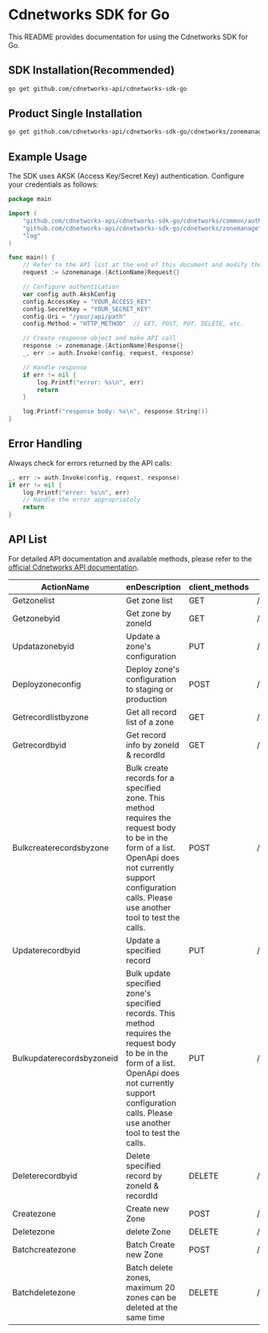 # Cdnetworks SDK for Go

This README provides documentation for using the Cdnetworks SDK for Go.

## SDK Installation(Recommended)

```bash
go get github.com/cdnetworks-api/cdnetworks-sdk-go
```

## Product Single Installation

```bash
go get github.com/cdnetworks-api/cdnetworks-sdk-go/cdnetworks/zonemanage
```

## Example Usage

The SDK uses AKSK (Access Key/Secret Key) authentication. Configure your credentials as follows:

```go
package main

import (
    "github.com/cdnetworks-api/cdnetworks-sdk-go/cdnetworks/common/auth"
    "github.com/cdnetworks-api/cdnetworks-sdk-go/cdnetworks/zonemanage"
    "log"
)

func main() {
	// Refer to the API list at the end of this document and modify the corresponding {ActionName}, Method, and Uri
    request := &zonemanage.{ActionName}Request{}

    // Configure authentication
    var config auth.AkskConfig
    config.AccessKey = "YOUR_ACCESS_KEY"
    config.SecretKey = "YOUR_SECRET_KEY"
    config.Uri = "/your/api/path"
    config.Method = "HTTP_METHOD"  // GET, POST, PUT, DELETE, etc.

    // Create response object and make API call
    response := zonemanage.{ActionName}Response{}
    _, err := auth.Invoke(config, request, response)

    // Handle response
    if err != nil {
        log.Printf("error: %s\n", err)
        return
    }

    log.Printf("response body: %s\n", response.String())
}
```

## Error Handling

Always check for errors returned by the API calls:

```go
_, err := auth.Invoke(config, request, response)
if err != nil {
    log.Printf("error: %s\n", err)
    // Handle the error appropriately
    return
}
```

## API List
For detailed API documentation and available methods, please refer to the [official Cdnetworks API documentation](https://docs.cdnetworks.com/en/cdn/apidocs).

| ActionName | enDescription | client_methods | uri |
| --- | --- | --- | --- |
| Getzonelist | Get zone list | GET | /api/clouddns/zones |
| Getzonebyid | Get zone by zoneId | GET | /api/clouddns/zones/* |
| Updatazonebyid | Update a zone's configuration | PUT | /api/clouddns/zones/* |
| Deployzoneconfig | Deploy zone's configuration to staging or production | POST | /api/clouddns/zones/*/deployment |
| Getrecordlistbyzone | Get all record list of a zone | GET | /api/clouddns/zones/*/records |
| Getrecordbyid | Get record info by zoneId & recordId | GET | /api/clouddns/zones/*/records/* |
| Bulkcreaterecordsbyzone | Bulk create records for a specified zone. This method requires the request body to be in the form of a list. OpenApi does not currently support configuration calls. Please use another tool to test the calls. | POST | /api/clouddns/zones/*/records |
| Updaterecordbyid | Update a specified record | PUT | /api/clouddns/zones/*/records/* |
| Bulkupdaterecordsbyzoneid | Bulk update specified zone's specified records. This method requires the request body to be in the form of a list. OpenApi does not currently support configuration calls. Please use another tool to test the calls. | PUT | /api/clouddns/zones/*/records |
| Deleterecordbyid | Delete specified record by zoneId & recordId | DELETE | /api/clouddns/zones/*/records/* |
| Createzone | Create new Zone | POST | /api/clouddns/zones |
| Deletezone | delete Zone | DELETE | /api/clouddns/zones/* |
| Batchcreatezone | Batch Create new Zone | POST | /api/clouddns/zones/bulk |
| Batchdeletezone | Batch delete zones, maximum 20 zones can be deleted at the same time | DELETE | /api/clouddns/zones/bulk/* |